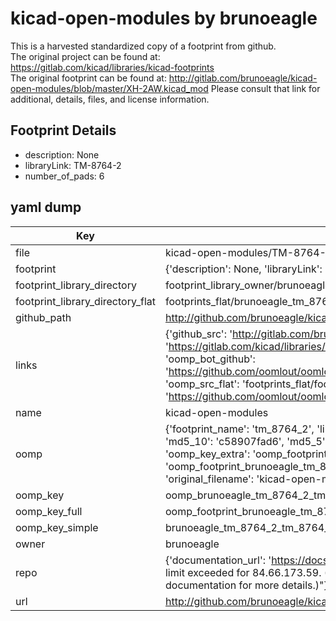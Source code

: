 # kicad-open-modules by brunoeagle  
This is a harvested standardized copy of a footprint from github.  
The original project can be found at:  
https://gitlab.com/kicad/libraries/kicad-footprints  
The original footprint can be found at:
http://gitlab.com/brunoeagle/kicad-open-modules/blob/master/XH-2AW.kicad_mod
Please consult that link for additional, details, files, and license information.  
## Footprint Details
* description: None  
* libraryLink: TM-8764-2  
* number_of_pads: 6  
## yaml dump  
| Key | Value |  
| --- | --- |  
| file | kicad-open-modules/TM-8764-2.kicad_mod |  
| footprint | {'description': None, 'libraryLink': 'TM-8764-2', 'number_of_pads': 6} |  
| footprint_library_directory | footprint_library_owner/brunoeagle_kicad-open-modules |  
| footprint_library_directory_flat | footprints_flat/brunoeagle_tm_8764_2_tm_8764_2/working |  
| github_path | http://github.com/brunoeagle/kicad-open-modules/blob/master/TM-8764-2.kicad_mod |  
| links | {'github_src': 'http://gitlab.com/brunoeagle/kicad-open-modules/blob/master/XH-2AW.kicad_mod', 'github_src_repo': 'https://gitlab.com/kicad/libraries/kicad-footprints', 'oomp_bot': 'footprints/brunoeagle_tm_8764_2_tm_8764_2/working', 'oomp_bot_github': 'https://github.com/oomlout/oomlout_oomp_footprint_bot/tree/main/footprints/brunoeagle_tm_8764_2_tm_8764_2/working', 'oomp_src_flat': 'footprints_flat/footprints_flat/brunoeagle_tm_8764_2_tm_8764_2/working', 'oomp_src_flat_github': 'https://github.com/oomlout/oomlout_oomp_footprint_src/tree/main/footprints_flat/brunoeagle_tm_8764_2_tm_8764_2/working'} |  
| name | kicad-open-modules |  
| oomp | {'footprint_name': 'tm_8764_2', 'library_name': 'tm_8764_2_kicad_mod', 'md5': 'c58907fad66041cf252038364208fd71', 'md5_10': 'c58907fad6', 'md5_5': 'c5890', 'md5_6': 'c58907', 'oomp_key': 'oomp_brunoeagle_tm_8764_2_tm_8764_2', 'oomp_key_extra': 'oomp_footprint_brunoeagle_tm_8764_2_tm_8764_2', 'oomp_key_full': 'oomp_footprint_brunoeagle_tm_8764_2_tm_8764_2_c58907', 'oomp_key_simple': 'brunoeagle_tm_8764_2_tm_8764_2', 'original_filename': 'kicad-open-modules/TM-8764-2.kicad_mod', 'owner_name': 'brunoeagle'} |  
| oomp_key | oomp_brunoeagle_tm_8764_2_tm_8764_2 |  
| oomp_key_full | oomp_footprint_brunoeagle_tm_8764_2_tm_8764_2 |  
| oomp_key_simple | brunoeagle_tm_8764_2_tm_8764_2 |  
| owner | brunoeagle |  
| repo | {'documentation_url': 'https://docs.github.com/rest/overview/resources-in-the-rest-api#rate-limiting', 'message': "API rate limit exceeded for 84.66.173.59. (But here's the good news: Authenticated requests get a higher rate limit. Check out the documentation for more details.)"} |  
| url | http://github.com/brunoeagle/kicad-open-modules |  


